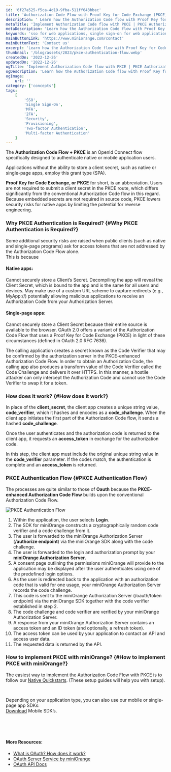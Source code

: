```yaml
---
id: '6f27a525-f5ca-4d19-9fba-511ff643bbac'
title: 'Authorization Code Flow with Proof Key for Code Exchange (PKCE)'
description: ' Learn how the Authorization Code flow with Proof Key for Code Exchange (PKCE) works and why you should use it for native and mobile apps.'
metaTitle: 'Implement Authorization Code flow with PKCE | PKCE Authorization'
metaDescription: 'Learn how the Authorization Code flow with Proof Key for Code Exchange (PKCE) works and why you should use it for native and mobile apps.'
keywords: 'sso for web applications, single sign-on for web applications'
mainButtonLink: 'https://www.miniorange.com/contact'
mainButtonText: 'Contact us'
excerpt: 'Learn how the Authorization Code flow with Proof Key for Code Exchange (PKCE) works and why you should use it for native and mobile apps.'
thumbnail: '/blog/assets/2023/pkce-authentication-flow.webp'
createdOn: '2022-12-26'
updatedOn: '2022-12-26'
ogTitle: 'Implement Authorization Code flow with PKCE | PKCE Authorization'
ogDescription: 'Learn how the Authorization Code flow with Proof Key for Code Exchange (PKCE) works and why you should use it for native and mobile apps.'
ogImage:
    url: ''
category: ['concepts']
tags:
    [
		'SSO',
        'Single Sign-On',
        'MFA',
        '2FA',
        'Security',
        'Provisioning',
        'Two-factor Authentication',
        'Multi-factor Authentication'
    ]
---
```


The **Authorization Code Flow + PKCE** is an OpenId Connect flow specifically designed to authenticate native or mobile application users.

Applications without the ability to store a client secret, such as native or single-page apps, employ this grant type  (SPA).

**Proof Key for Code Exchange, or PKCE** for short, is an abbreviation. Users are not required to submit a client secret in the PKCE route, which differs significantly from the conventional Authorization Code flow in this regard. Because embedded secrets are not required in source code, PKCE lowers security risks for native apps by limiting the potential for reverse engineering.  

### Why PKCE Authentication is Required? {#Why PKCE Authentication is Required?}   

Some additional security risks are raised when public clients (such as native and single-page programs) ask for access tokens that are not addressed by the Authorization Code Flow alone.  
This is because

#### **Native apps:**  
Cannot securely store a Client’s Secret. Decompiling the app will reveal the Client Secret, which is bound to the app and is the same for all users and devices.
May make use of a custom URL scheme to capture redirects (e.g., MyApp://) potentially allowing malicious applications to receive an Authorization Code from your Authorization Server.  

#### **Single-page apps:**  
Cannot securely store a Client Secret because their entire source is available to the browser.
OAuth 2.0 offers a variant of the Authorization Code Flow that uses a Proof Key for Code Exchange (PKCE) in light of these circumstances (defined in OAuth 2.0 RFC 7636).

The calling application creates a secret known as the Code Verifier that may be confirmed by the authorization server in the PKCE-enhanced Authorization Code Flow. In order to obtain an Authorization Code, the calling app also produces a transform value of the Code Verifier called the Code Challenge and delivers it over HTTPS. In this manner, a hostile attacker can only intercept the Authorization Code and cannot use the Code Verifier to swap it for a token.

### How does it work? {#How does it work?}
In place of the **client_secret**, the client app creates a unique string value, **code_verifier**, which it hashes and encodes as a **code_challenge**. When the client app initiates the first part of the Authorization Code flow, it sends a hashed **code_challenge**.  

Once the user authenticates and the authorization code is returned to the client app, it requests an **access_token** in exchange for the authorization code.  

In this step, the client app must include the original unique string value in the **code_verifier** parameter. If the codes match, the authentication is complete and an **access_token** is returned.


### PKCE Authentication Flow {#PKCE Authentication Flow}
The processes are quite similar to those of **Oauth** because the **PKCE-enhanced Authorization Code Flow** builds upon the conventional Authorization Code Flow.

![PKCE Authentication Flow](/blog/assets/2023/pkce-authentication-flow.webp)  

1. Within the application, the user selects **Login**.
2. The SDK for miniOrange constructs a cryptographically random code verifier and a code challenge from it.
3. The user is forwarded to the miniOrange Authorization Server (**/authorize endpoint**) via the miniOrange SDK along with the code challenge.
4. The user is forwarded to the login and authorization prompt by your **miniOrange Authorization Server**.
5. A consent page outlining the permissions miniOrange will provide to the application may be displayed after the user authenticates using one of the predefined login options.
6. As the user is redirected back to the application with an authorization code that is valid for one usage, your miniOrange Authorization Server records the code challenge.
7. This code is sent to the miniOrange Authorization Server (/oauth/token endpoint) via the miniOrange SDK together with the code verifier established in step 2.
8. The code challenge and code verifier are verified by your miniOrange Authorization Server.
9. A response from your miniOrange Authorization Server contains an access token and an ID token (and optionally, a refresh token).
10. The access token can be used by your application to contact an API and access user data.
11. The requested data is returned by the API.
 

### How to implement PKCE with miniOrange? {#How to implement PKCE with miniOrange?}
The easiest way to implement the Authorization Code Flow with PKCE is to follow our [Native Quickstarts](https://www.miniorange.com/integrations/). (These setup guides will help you with setup).  

&nbsp;  

Depending on your application type, you can also use our mobile or single-page app SDKs:  
[Download](https://miniorange.s3.amazonaws.com/public/plugins/idp/jwt-connector.zip%22) Mobile SDK’s.

&nbsp;  

&nbsp;  

#### **More Resources:**
- [What is OAuth? How does it work?](https://blog.miniorange.com/what-is-oauth-2/)
- [OAuth Server Service by miniOrange](https://www.miniorange.com/products/oauth2-server)
- [OAuth API Docs](https://developers.miniorange.com/docs/idp/api/oauth-api) 
